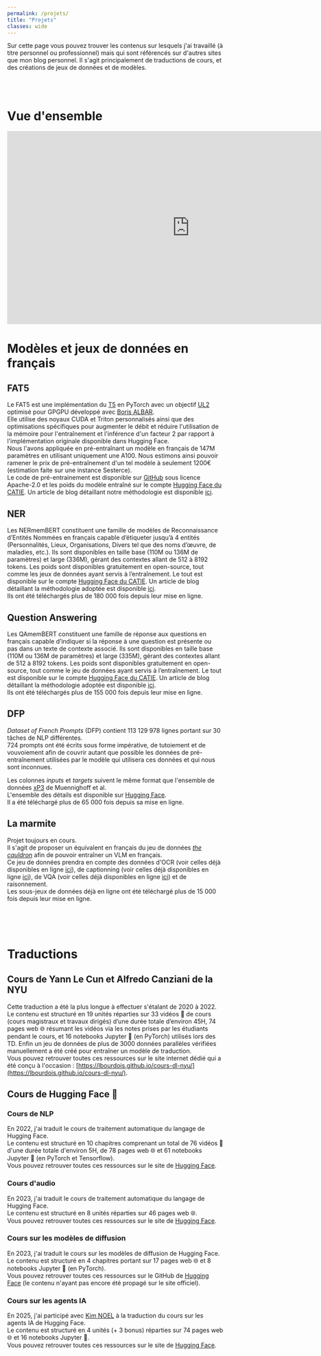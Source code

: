 ```yaml
---
permalink: /projets/
title: "Projets"
classes: wide
---
```


Sur cette page vous pouvez trouver les contenus sur lesquels j'ai travaillé (à titre personnel ou professionnel) mais qui sont référencés sur d'autres sites que mon blog personnel. Il s'agit principalement de traductions de cours, et des créations de jeux de données et de modèles.

<br><br>
# Vue d'ensemble

<iframe
	src="https://lbourdois-roadmap.static.hf.space"
	frameborder="0"
	width="850"
	height="450"
></iframe>

# Modèles et jeux de données en français

## FAT5
Le FAT5 est une implémentation du [T5](https://arxiv.org/abs/1910.10683) en PyTorch avec un objectif [UL2](https://arxiv.org/abs/2205.05131) optimisé pour GPGPU développé avec [Boris ALBAR](https://b-albar.github.io/portfolio/).  
Elle utilise des noyaux CUDA et Triton personnalisés ainsi que des optimisations spécifiques pour augmenter le débit et réduire l'utilisation de la mémoire pour l'entraînement et l'inférence d'un facteur 2 par rapport à l'implémentation originale disponible dans Hugging Face.  
Nous l'avons appliquée en pré-entraînant un modèle en français de 147M paramètres en utilisant uniquement une A100. Nous estimons ainsi pouvoir ramener le prix de pré-entraînement d'un tel modèle à seulement 1200€ (estimation faite sur une instance Sesterce).   
Le code de pré-entrainement est disponible sur [GitHub](https://github.com/catie-aq/flashT5) sous licence Apache-2.0 et les poids du modèle entraîné sur le compte [Hugging Face du CATIE]([https://huggingface.co/CATIE-AQ](https://huggingface.co/collections/CATIE-AQ/catie-french-fat5-ul2-677697a35feea336389d6403)). Un article de blog détaillant notre méthodologie est disponible [ici](https://huggingface.co/spaces/CATIE-AQ/FAT5-rapport).

## NER
Les NERmemBERT constituent une famille de modèles de Reconnaissance d’Entités Nommées en français capable d’étiqueter jusqu’à 4 entités (Personnalités, Lieux, Organisations, Divers tel que des noms d’œuvre, de maladies, etc.). Ils sont disponibles en taille base (110M ou 136M de paramètres) et large (336M), gérant des contextes allant de 512 à 8192 tokens. Les poids sont disponibles gratuitement en open-source, tout comme les jeux de données ayant servis à l’entraînement. Le tout est disponible sur le compte [Hugging Face du CATIE](https://huggingface.co/collections/CATIE-AQ/catie-french-ner-pack-658aefafe3f7a2dcf0e4dbb4). Un article de blog détaillant la méthodologie adoptée est disponible [ici](https://lbourdois.github.io/blog/NER/).<br>
Ils ont été téléchargés plus de 180 000 fois depuis leur mise en ligne.

## Question Answering
Les QAmemBERT constituent une famille de réponse aux questions en français capable d’indiquer si la réponse à une question est présente ou pas dans un texte de contexte associé. Ils sont disponibles en taille base (110M ou 136M de paramètres) et large (335M), gérant des contextes allant de 512 à 8192 tokens. Les poids sont disponibles gratuitement en open-source, tout comme le jeu de données ayant servis à l’entraînement. Le tout est disponible sur le compte [Hugging Face du CATIE](https://huggingface.co/collections/CATIE-AQ/catie-french-qa-pack-650821750f44c341cdb8ec91). Un article de blog détaillant la méthodologie adoptée est disponible [ici](https://lbourdois.github.io/blog/QA/).<br>
Ils ont été téléchargés plus de 155 000 fois depuis leur mise en ligne.

## DFP
*Dataset of French Prompts* (DFP) contient 113 129 978 lignes portant sur 30 tâches de NLP différentes.  
724 prompts ont été écrits sous forme impérative, de tutoiement et de vouvoiement afin de couvrir autant que possible les données de pré-entraînement utilisées par le modèle qui utilisera ces données et qui nous sont inconnues.

Les colonnes *inputs* et *targets* suivent le même format que l'ensemble de données [xP3](https://huggingface.co/datasets/bigscience/xP3) de Muennighoff et al.  
L'ensemble des détails est disponible sur [Hugging Face](https://huggingface.co/datasets/CATIE-AQ/DFP).<br>
Il a été téléchargé plus de 65 000 fois depuis sa mise en ligne.

## La marmite
Projet toujours en cours.  
Il s'agit de proposer un équivalent en français du jeu de données [*the cauldron*](https://huggingface.co/datasets/HuggingFaceM4/the_cauldron) afin de pouvoir entraîner un VLM en français.  
Ce jeu de données prendra en compte des données d'OCR (voir celles déjà disponibles en ligne [ici](https://huggingface.co/collections/lbourdois/french-ocr-datasets-67c8d3152330f11227e0d108)), de captionning (voir celles déjà disponibles en ligne [ici](https://huggingface.co/collections/lbourdois/french-caption-datasets-67c8d2227284a5daa00c50b9)), de VQA (voir celles déjà disponibles en ligne [ici](https://huggingface.co/collections/lbourdois/french-vqa-datasets-67c8d1a162a23ef0e9a2bc89)) et de raisonnement.  
Les sous-jeux de données déjà en ligne ont été téléchargé plus de 15 000 fois depuis leur mise en ligne.

<br><br><br>

# Traductions
## Cours de Yann Le Cun et Alfredo Canziani de la NYU
Cette traduction a été la plus longue à effectuer s'étalant de 2020 à 2022.  
Le contenu est structuré en 19 unités réparties sur 33 vidéos 🎥 de cours (cours magistraux et travaux dirigés) d’une durée totale d’environ 45H, 74 pages web 🌐 résumant les vidéos via les notes prises par les étudiants pendant le cours, et 16 notebooks Jupyter 📓 (en PyTorch) utilisés lors des TD. Enfin un jeu de données de plus de 3000 données parallèles vérifiées manuellement a été créé pour entraîner un modèle de traduction.  
Vous pouvez retrouver toutes ces ressources sur le site internet dédié qui a été conçu à l'occasion : [https://lbourdois.github.io/cours-dl-nyu/](https://lbourdois.github.io/cours-dl-nyu/).

## Cours de Hugging Face 🤗
### Cours de NLP
En 2022, j'ai traduit le cours de traitement automatique du langage de Hugging Face.  
Le contenu est structuré en 10 chapitres comprenant un total de 76 vidéos 🎥 d'une durée totale d'environ 5H, de 78 pages web 🌐 et 61 notebooks Jupyter 📓  (en PyTorch et Tensorflow).  
Vous pouvez retrouver toutes ces ressources sur le site de [Hugging Face](https://huggingface.co/learn/nlp-course/fr/chapter1/1).

### Cours d'audio
En 2023, j'ai traduit le cours de traitement automatique du langage de Hugging Face.  
Le contenu est structuré en 8 unités réparties sur 46 pages web 🌐.  
Vous pouvez retrouver toutes ces ressources sur le site de [Hugging Face](https://huggingface.co/learn/audio-course/fr/).

### Cours sur les modèles de diffusion
En 2023, j'ai traduit le cours sur les modèles de diffusion de Hugging Face.  
Le contenu est structuré en 4 chapitres portant sur 17 pages web 🌐 et 8 notebooks Jupyter 📓 (en PyTorch).  
Vous pouvez retrouver toutes ces ressources sur le GitHub de [Hugging Face](https://github.com/huggingface/diffusion-models-class/tree/main/units/fr) (le contenu n'ayant pas encore été propagé sur le site officiel).

### Cours sur les agents IA
En 2025, j'ai participé avec [Kim NOEL](https://github.com/knoel99) à la traduction du cours sur les agents IA de Hugging Face.  
Le contenu est structuré en 4 unités (+ 3 bonus) réparties sur 74 pages web 🌐 et 16 notebooks Jupyter 📓.  
Vous pouvez retrouver toutes ces ressources sur le site de [Hugging Face](https://huggingface.co/learn/agents-course/fr).

